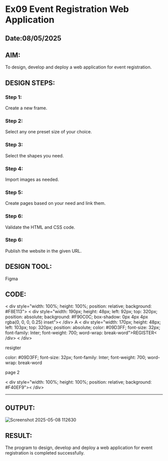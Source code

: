 # Ex09 Event Registration Web Application
## Date:08/05/2025

## AIM:
To design, develop and deploy a web application for event registration.

## DESIGN STEPS:

### Step 1:
Create a new frame.

### Step 2:
Select any one preset size of your choice.

### Step 3:
Select the shapes you need.

### Step 4:
Import images as needed.

### Step 5:
Create pages based on your need and link them.

### Step 6:

Validate the HTML and CSS code.

### Step 6:

Publish the website in the given URL.

## DESIGN TOOL:
Figma

## CODE:
< div style="width: 100%; height: 100%; position: relative; background: #F8E113">
< div style="width: 190px; height: 48px; left: 92px; top: 320px; position: absolute; background: #F90C0C; box-shadow: 0px 4px 4px rgba(0, 0, 0, 0.25) inset">< /div> A
< div style="width: 170px; height: 48px; left: 103px; top: 320px; position: absolute; color: #09D3FF; font-size: 32px; font-family: Inter; font-weight: 700; word-wrap: break-word">REGISTER< /div>
< /div>

resigter

color: #09D3FF;
font-size: 32px;
font-family: Inter;
font-weight: 700;
word-wrap: break-word

page 2

< div style="width: 100%; height: 100%; position: relative; background:
#F40EF9">< /div>

---

## OUTPUT:

![Screenshot 2025-05-08 112630](https://github.com/user-attachments/assets/bd6301b2-f8bb-4abf-bd39-156afd1d8d0f)

## RESULT:
The program to design, develop and deploy a web application for event registration is completed successfully.

